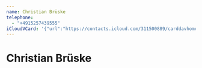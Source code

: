 ```yaml
---
name: Christian Brüske
telephone:
  - "+4915257439555"
iCloudVCard: '{"url":"https://contacts.icloud.com/311500889/carddavhome/card/D2979EB9-289F-40F0-A9D6-B93F85C2355D.vcf","etag":"\"kt9zf3t5\"","data":"BEGIN:VCARD\r\nVERSION:3.0\r\nFN:\r\nN:Brüske;Christian;;;\r\nUID:301344E1-1BF5-45D8-9314-FD4651065764\r\nPRODID:-//Apple Inc.//iOS 14.7.1//EN\r\nREV:2025-04-03T22:16:01Z\r\nORG:;\r\nTEL:+4915257439555\r\nEND:VCARD"}'
---
```

# Christian Brüske